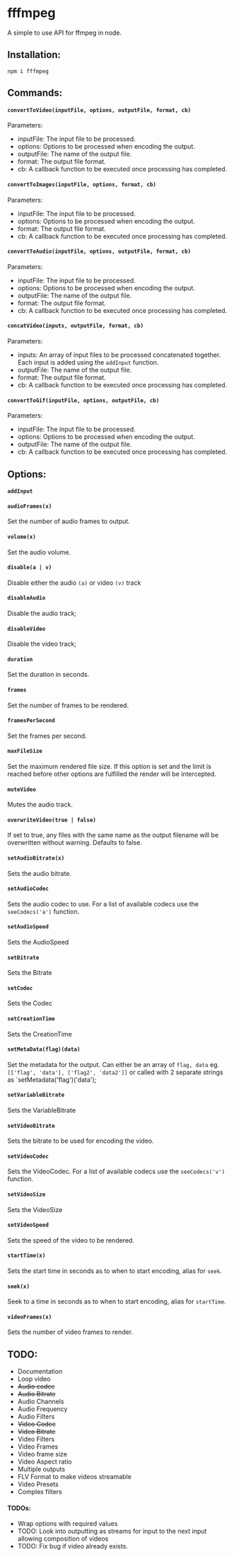 # fffmpeg
A simple to use API for ffmpeg in node.

## Installation:
`npm i fffmpeg`

## Commands:

#### `convertToVideo(inputFile, options, outputFile, format, cb)`

Parameters:
* inputFile: The input file to be processed.
* options: Options to be processed when encoding the output.
* outputFile: The name of the output file.
* format: The output file format.
* cb: A callback function to be executed once processing has completed.

#### `convertToImages(inputFile, options, format, cb)`

Parameters:
* inputFile: The input file to be processed.
* options: Options to be processed when encoding the output.
* format: The output file format.
* cb: A callback function to be executed once processing has completed.

#### `convertToAudio(inputFile, options, outputFile, format, cb)`

Parameters:
* inputFile: The input file to be processed.
* options: Options to be processed when encoding the output.
* outputFile: The name of the output file.
* format: The output file format.
* cb: A callback function to be executed once processing has completed.

#### `concatVideo(inputs, outputFile, format, cb)`

Parameters:
* inputs: An array of input files to be processed concatenated together. Each input is added using the `addInput` function.
* outputFile: The name of the output file.
* format: The output file format.
* cb: A callback function to be executed once processing has completed.

#### `convertToGif(inputFile, options, outputFile, cb)`

Parameters:
* inputFile: The input file to be processed.
* options: Options to be processed when encoding the output.
* outputFile: The name of the output file.
* cb: A callback function to be executed once processing has completed.

## Options:
#### `addInput`
#### `audioFrames(x)`
Set the number of audio frames to output.
#### `volume(x)`
Set the audio volume.
#### `disable(a | v)`
Disable either the audio `(a)` or video `(v)` track
#### `disableAudio`
Disable the audio track;
#### `disableVideo`
Disable the video track;
#### `duration`
Set the duration in seconds.
#### `frames`
Set the number of frames to be rendered.
#### `framesPerSecond`
Set the frames per second.
#### `maxFileSize`
Set the maximum rendered file size. If this option is set and the limit is reached before other options are fulfilled the render will be intercepted.
#### `muteVideo`
Mutes the audio track.
#### `overwriteVideo(true | false)`
If set to true, any files with the same name as the output filename will be overwritten without warning. Defaults to false.
#### `setAudioBitrate(x)`
Sets the audio bitrate.
#### `setAudioCodec`
Sets the audio codec to use. For a list of available codecs use the `seeCodecs('a')` function.
#### `setAudioSpeed`
Sets the AudioSpeed
#### `setBitrate`
Sets the Bitrate
#### `setCodec`
Sets the Codec
#### `setCreationTime`
Sets the CreationTime
#### `setMetaData(flag)(data)`
Set the metadata for the output. Can either be an array of `flag, data` eg. `[['flag', 'data'], ['flag2', 'data2']]` or called with 2 separate strings as `setMetadata('flag')('data');
#### `setVariableBitrate`
Sets the VariableBitrate
#### `setVideoBitrate`
Sets the bitrate to be used for encoding the video.
#### `setVideoCodec`
Sets the VideoCodec. For a list of available codecs use the `seeCodecs('v')` function.
#### `setVideoSize`
Sets the VideoSize
#### `setVideoSpeed`
Sets the speed of the video to be rendered.
#### `startTime(x)`
Sets the start time in seconds as to when to start encoding, alias for `seek`.
#### `seek(x)`
Seek to a time in seconds as to when to start encoding, alias for `startTime`.
#### `videoFrames(x)`
Sets the number of video frames to render.


## TODO:
* Documentation
* Loop video
* ~~Audio codec~~
* ~~Audio Bitrate~~
* Audio Channels
* Audio Frequency
* Audio Filters
* ~~Video Codec~~
* ~~Video Bitrate~~
* Video Filters
* Video Frames
* Video frame size
* Video Aspect ratio
* Multiple outputs
* FLV Format to make videos streamable
* Video Presets
* Complex filters



#### TODOs:
* Wrap options with required values
* TODO: Look into outputting as streams for input to the next input allowing composition of videos
* TODO: Fix bug if video already exists.

